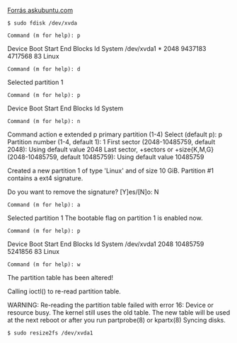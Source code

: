 [Forrás askubuntu.com](https://askubuntu.com/questions/24027/how-can-i-resize-an-ext-root-partition-at-runtime)

```$ sudo fdisk /dev/xvda```

```Command (m for help): p```

Device Boot      Start         End      Blocks   Id  System
/dev/xvda1   *        2048     9437183     4717568   83  Linux

```Command (m for help): d```

Selected partition 1

```Command (m for help): p```

Device Boot      Start         End      Blocks   Id  System

```Command (m for help): n```

Command action
e   extended
p   primary partition (1-4)
Select (default p): p
Partition number (1-4, default 1): 1
First sector (2048-10485759, default 2048):
Using default value 2048
Last sector, +sectors or +size{K,M,G} (2048-10485759, default 10485759):
Using default value 10485759

Created a new partition 1 of type 'Linux' and of size 10 GiB.
Partition #1 contains a ext4 signature.

Do you want to remove the signature? [Y]es/[N]o: N

```Command (m for help): a```

Selected partition 1
The bootable flag on partition 1 is enabled now.

```Command (m for help): p```

Device Boot      Start         End      Blocks   Id  System
/dev/xvda1            2048    10485759     5241856   83  Linux

```Command (m for help): w```

The partition table has been altered!

Calling ioctl() to re-read partition table.

WARNING: Re-reading the partition table failed with error 16: Device or resource busy.
The kernel still uses the old table. The new table will be used at
the next reboot or after you run partprobe(8) or kpartx(8)
Syncing disks.

```$ sudo resize2fs /dev/xvda1```
